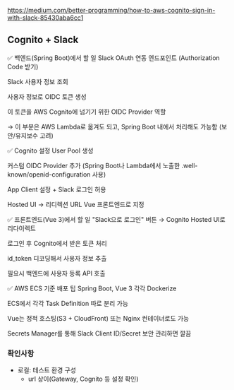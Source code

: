 https://medium.com/better-programming/how-to-aws-cognito-sign-in-with-slack-85430aba6cc1

## Cognito + Slack

✅ 백엔드(Spring Boot)에서 할 일
Slack OAuth 연동 엔드포인트 (Authorization Code 받기)

Slack 사용자 정보 조회

사용자 정보로 OIDC 토큰 생성

이 토큰을 AWS Cognito에 넘기기 위한 OIDC Provider 역할

→ 이 부분은 AWS Lambda로 옮겨도 되고, Spring Boot 내에서 처리해도 가능함 (보안/유지보수 고려)

✅ Cognito 설정
User Pool 생성

커스텀 OIDC Provider 추가
(Spring Boot나 Lambda에서 노출한 .well-known/openid-configuration 사용)

App Client 설정 + Slack 로그인 허용

Hosted UI → 리디렉션 URL Vue 프론트엔드로 지정

✅ 프론트엔드(Vue 3)에서 할 일
"Slack으로 로그인" 버튼 → Cognito Hosted UI로 리다이렉트

로그인 후 Cognito에서 받은 토큰 처리

id_token 디코딩해서 사용자 정보 추출

필요시 백엔드에 사용자 등록 API 호출

✅ AWS ECS 기준 배포 팁
Spring Boot, Vue 3 각각 Dockerize

ECS에서 각각 Task Definition 따로 분리 가능

Vue는 정적 호스팅(S3 + CloudFront) 또는 Nginx 컨테이너로도 가능

Secrets Manager를 통해 Slack Client ID/Secret 보안 관리하면 깔끔

### 확인사항

- 로컬: 테스트 환경 구성
  - url 상이(Gateway, Cognito 등 설정 확인)
